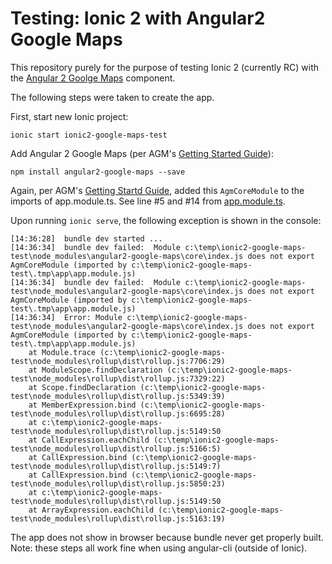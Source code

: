 # Testing: Ionic 2 with Angular2 Google Maps

This repository purely for the purpose of testing Ionic 2 (currently RC)
with the [Angular 2 Goolge Maps](https://angular-maps.com/) component. 

The following steps were taken to create the app.

First, start new Ionic project:

```shell
ionic start ionic2-google-maps-test
```

Add Angular 2 Google Maps (per AGM's [Getting Started Guide](https://angular-maps.com/docs/getting-started.html)):

```shell
npm install angular2-google-maps --save
```

Again, per AGM's [Getting Startd Guide](https://angular-maps.com/docs/getting-started.html#angular2-google-maps-setup), added 
this `AgmCoreModule` to the imports of app.module.ts. See line #5 and #14
from [app.module.ts](https://github.com/smichelotti/ionic2-google-maps-test/blob/master/src/app/app.module.ts).

Upon running `ionic serve`, the following exception is shown in the console:

```shell
[14:36:28]  bundle dev started ...
[14:36:34]  bundle dev failed:  Module c:\temp\ionic2-google-maps-test\node_modules\angular2-google-maps\core\index.js does not export AgmCoreModule (imported by c:\temp\ionic2-google-maps-test\.tmp\app\app.module.js)
[14:36:34]  bundle dev failed:  Module c:\temp\ionic2-google-maps-test\node_modules\angular2-google-maps\core\index.js does not export AgmCoreModule (imported by c:\temp\ionic2-google-maps-test\.tmp\app\app.module.js)
[14:36:34]  Error: Module c:\temp\ionic2-google-maps-test\node_modules\angular2-google-maps\core\index.js does not export AgmCoreModule (imported by c:\temp\ionic2-google-maps-test\.tmp\app\app.module.js)
    at Module.trace (c:\temp\ionic2-google-maps-test\node_modules\rollup\dist\rollup.js:7706:29)
    at ModuleScope.findDeclaration (c:\temp\ionic2-google-maps-test\node_modules\rollup\dist\rollup.js:7329:22)
    at Scope.findDeclaration (c:\temp\ionic2-google-maps-test\node_modules\rollup\dist\rollup.js:5349:39)
    at MemberExpression.bind (c:\temp\ionic2-google-maps-test\node_modules\rollup\dist\rollup.js:6695:28)
    at c:\temp\ionic2-google-maps-test\node_modules\rollup\dist\rollup.js:5149:50
    at CallExpression.eachChild (c:\temp\ionic2-google-maps-test\node_modules\rollup\dist\rollup.js:5166:5)
    at CallExpression.bind (c:\temp\ionic2-google-maps-test\node_modules\rollup\dist\rollup.js:5149:7)
    at CallExpression.bind (c:\temp\ionic2-google-maps-test\node_modules\rollup\dist\rollup.js:5850:23)
    at c:\temp\ionic2-google-maps-test\node_modules\rollup\dist\rollup.js:5149:50
    at ArrayExpression.eachChild (c:\temp\ionic2-google-maps-test\node_modules\rollup\dist\rollup.js:5163:19)
```

The app does not show in browser because bundle never get properly built. 
Note: these steps all work fine when using angular-cli (outside of Ionic).
